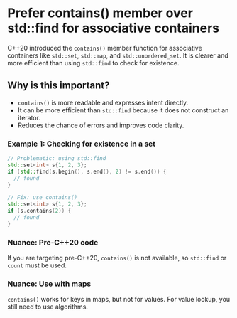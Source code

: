 # Prefer contains() member over std::find for associative containers

C++20 introduced the `contains()` member function for associative containers like `std::set`, `std::map`, and `std::unordered_set`. It is clearer and more efficient than using `std::find` to check for existence.

## Why is this important?
- `contains()` is more readable and expresses intent directly.
- It can be more efficient than `std::find` because it does not construct an iterator.
- Reduces the chance of errors and improves code clarity.

### Example 1: Checking for existence in a set
```cpp
// Problematic: using std::find
std::set<int> s{1, 2, 3};
if (std::find(s.begin(), s.end(), 2) != s.end()) {
  // found
}
```
```cpp
// Fix: use contains()
std::set<int> s{1, 2, 3};
if (s.contains(2)) {
  // found
}
```

### Nuance: Pre-C++20 code
If you are targeting pre-C++20, `contains()` is not available, so `std::find` or `count` must be used.

### Nuance: Use with maps
`contains()` works for keys in maps, but not for values. For value lookup, you still need to use algorithms.
